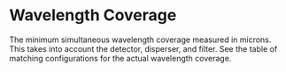 # Wavelength Coverage

The minimum simultaneous wavelength coverage measured in microns.
This takes into account the detector, disperser, and filter.
See the table of matching configurations for the actual wavelength coverage.
